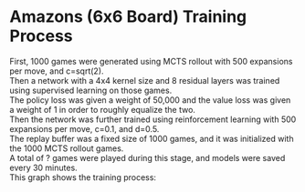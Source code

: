 # Amazons (6x6 Board) Training Process
First, 1000 games were generated using MCTS rollout with 500 expansions per move, and c=sqrt(2).  
Then a network with a 4x4 kernel size and 8 residual layers was trained using supervised learning on those games.  
The policy loss was given a weight of 50,000 and the value loss was given a weight of 1 in order to roughly equalize the two.  
Then the network was further trained using reinforcement learning with 500 expansions per move, c=0.1, and d=0.5.  
The replay buffer was a fixed size of 1000 games, and it was initialized with the 1000 MCTS rollout games.  
A total of ? games were played during this stage, and models were saved every 30 minutes.  
This graph shows the training process:  

